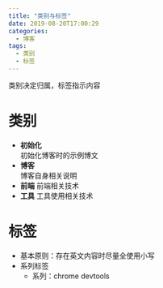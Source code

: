 ```yaml
---
title: "类别与标签"
date: 2019-08-20T17:00:29
categories:
  - 博客
tags:
  - 类别
  - 标签
---
```


类别决定归属，标签指示内容

# 类别

- **初始化**  
  初始化博客时的示例博文
- **博客**  
  博客自身相关说明
- **前端**
  前端相关技术
- **工具**
  工具使用相关技术

# 标签

- 基本原则：存在英文内容时尽量全使用小写
- 系列标签
  - 系列：chrome devtools

